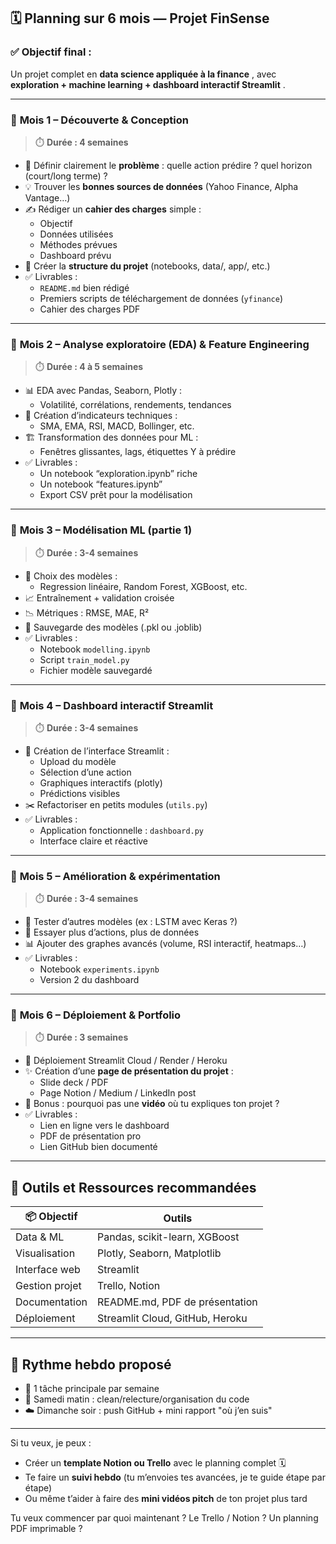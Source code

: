 ## 🗓️ **Planning sur 6 mois — Projet FinSense**

### ✅ Objectif final :

Un projet complet en **data science appliquée à la finance** , avec **exploration + machine learning + dashboard interactif Streamlit** .

---

### 🔸 **Mois 1 – Découverte & Conception**

> ⏱️ **Durée : 4 semaines**

- 🎯 Définir clairement le **problème** : quelle action prédire ? quel horizon (court/long terme) ?
- 💡 Trouver les **bonnes sources de données** (Yahoo Finance, Alpha Vantage…)
- ✍️ Rédiger un **cahier des charges** simple :
  - Objectif
  - Données utilisées
  - Méthodes prévues
  - Dashboard prévu
- 📁 Créer la **structure du projet** (notebooks, data/, app/, etc.)
- ✅ Livrables :
  - `README.md` bien rédigé
  - Premiers scripts de téléchargement de données (`yfinance`)
  - Cahier des charges PDF

---

### 🔸 **Mois 2 – Analyse exploratoire (EDA) & Feature Engineering**

> ⏱️ **Durée : 4 à 5 semaines**

- 📊 EDA avec Pandas, Seaborn, Plotly :
  - Volatilité, corrélations, rendements, tendances
- 🧠 Création d’indicateurs techniques :
  - SMA, EMA, RSI, MACD, Bollinger, etc.
- 🏗️ Transformation des données pour ML :
  - Fenêtres glissantes, lags, étiquettes Y à prédire
- ✅ Livrables :
  - Un notebook “exploration.ipynb” riche
  - Un notebook “features.ipynb”
  - Export CSV prêt pour la modélisation

---

### 🔸 **Mois 3 – Modélisation ML (partie 1)**

> ⏱️ **Durée : 3-4 semaines**

- 🧪 Choix des modèles :
  - Regression linéaire, Random Forest, XGBoost, etc.
- 📈 Entraînement + validation croisée
- 📉 Métriques : RMSE, MAE, R²
- 📂 Sauvegarde des modèles (.pkl ou .joblib)
- ✅ Livrables :
  - Notebook `modelling.ipynb`
  - Script `train_model.py`
  - Fichier modèle sauvegardé

---

### 🔸 **Mois 4 – Dashboard interactif Streamlit**

> ⏱️ **Durée : 3-4 semaines**

- 🎨 Création de l’interface Streamlit :
  - Upload du modèle
  - Sélection d’une action
  - Graphiques interactifs (plotly)
  - Prédictions visibles
- ✂️ Refactoriser en petits modules (`utils.py`)
- ✅ Livrables :
  - Application fonctionnelle : `dashboard.py`
  - Interface claire et réactive

---

### 🔸 **Mois 5 – Amélioration & expérimentation**

> ⏱️ **Durée : 3-4 semaines**

- 🧪 Tester d’autres modèles (ex : LSTM avec Keras ?)
- 🔁 Essayer plus d’actions, plus de données
- 📊 Ajouter des graphes avancés (volume, RSI interactif, heatmaps…)
- ✅ Livrables :
  - Notebook `experiments.ipynb`
  - Version 2 du dashboard

---

### 🔸 **Mois 6 – Déploiement & Portfolio**

> ⏱️ **Durée : 3 semaines**

- 🚀 Déploiement Streamlit Cloud / Render / Heroku
- ✨ Création d’une **page de présentation du projet** :
  - Slide deck / PDF
  - Page Notion / Medium / LinkedIn post
- 🎥 Bonus : pourquoi pas une **vidéo** où tu expliques ton projet ?
- ✅ Livrables :
  - Lien en ligne vers le dashboard
  - PDF de présentation pro
  - Lien GitHub bien documenté

---

## 📎 Outils et Ressources recommandées

| 📦 Objectif    | Outils                          |
| -------------- | ------------------------------- |
| Data & ML      | Pandas, scikit-learn, XGBoost   |
| Visualisation  | Plotly, Seaborn, Matplotlib     |
| Interface web  | Streamlit                       |
| Gestion projet | Trello, Notion                  |
| Documentation  | README.md, PDF de présentation  |
| Déploiement    | Streamlit Cloud, GitHub, Heroku |

---

## 🔁 Rythme hebdo proposé

- 📌 1 tâche principale par semaine
- 🧹 Samedi matin : clean/relecture/organisation du code
- ☁️ Dimanche soir : push GitHub + mini rapport "où j’en suis"

---

Si tu veux, je peux :

- Créer un **template Notion ou Trello** avec le planning complet 🗓️
- Te faire un **suivi hebdo** (tu m’envoies tes avancées, je te guide étape par étape)
- Ou même t’aider à faire des **mini vidéos pitch** de ton projet plus tard

Tu veux commencer par quoi maintenant ? Le Trello / Notion ? Un planning PDF imprimable ?
